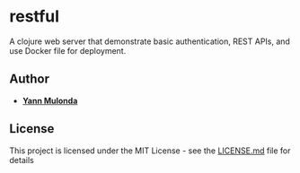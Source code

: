 # restful

A clojure web server that demonstrate basic authentication, REST APIs, and use Docker file for deployment.

## Author
* **[Yann Mulonda](https://github.com/YannMjl)** 

## License

This project is licensed under the MIT License - see the [LICENSE.md](LICENSE.md) file for details

